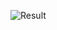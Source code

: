 ![Result](https://user-images.githubusercontent.com/59179832/102243332-dd568080-3f1c-11eb-8f71-7b1e0ffd950f.JPG)
